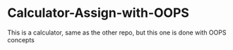 # Calculator-Assign-with-OOPS
This is a calculator, same as the other repo, but this one is done with OOPS concepts
